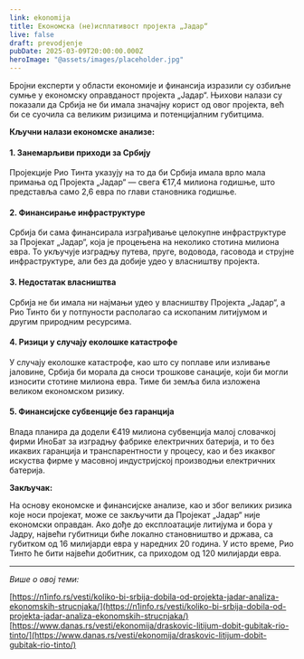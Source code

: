 ```yaml
---
link: ekonomija
title: Економска (не)исплативост пројекта „Јадар“
live: false
draft: prevodjenje
pubDate: 2025-03-09T20:00:00.000Z
heroImage: "@assets/images/placeholder.jpg"
---
```

Бројни експерти у области економије и финансија изразили су озбиљне сумње у економску оправданост пројекта „Јадар“. Њихови налази су показали да Србија не би имала значајну корист од овог пројекта, већ би се суочила са великим ризицима и потенцијалним губитцима.

**Кључни налази економске анализе:**

#### 1. Занемарљиви приходи за Србију
Пројекције Рио Тинта указују на то да би Србија имала врло мала примања од Пројекта „Јадар“ — свега €17,4 милиона годишње, што представља само 2,6 евра по глави становника годишње.
#### 2. Финансирање инфраструктуре
Србија би сама финансирала изграђивање целокупне инфраструктуре за Пројекат „Јадар“, која је процењена на неколико стотина милиона евра. То укључује изградњу путева, пруге, водовода, гасовода и струјне инфраструктуре, али без да добије удео у власништву пројекта.
#### 3. Недостатак власништва
Србија не би имала ни најмањи удео у власништву Пројекта „Јадар“, а Рио Тинто би у потпуности располагао са ископаним литијумом и другим природним ресурсима.
#### 4. Ризици у случају еколошке катастрофе
У случају еколошке катастрофе, као што су поплаве или изливање јаловине, Србија би морала да сноси трошкове санације, који би могли износити стотине милиона евра. Тиме би земља била изложена великом економском ризику.
#### 5. Финансијске субвенције без гаранција
Влада планира да додели €419 милиона субвенција малој словачкој фирми ИноБат за изградњу фабрике електричних батерија, и то без икаквих гаранција и транспарентности у процесу, као и без икаквог искуства фирме у масовној индустријској производњи електричних батерија.

**Закључак:**

На основу економске и финансијске анализе, као и због великих ризика које носи пројекат, може се закључити да Пројекат „Јадар“ није економски оправдан. Ако дође до експлоатације литијума и бора у Јадру, највећи губитници биће локално становништво и држава, са губитком од 16 милијарди евра у наредних 20 година. У исто време, Рио Тинто ће бити највећи добитник, са приходом од 120 милијарди евра.

<hr/>

*Више о овој теми:*

[https://n1info.rs/vesti/koliko-bi-srbija-dobila-od-projekta-jadar-analiza-ekonomskih-strucnjaka/](https://n1info.rs/vesti/koliko-bi-srbija-dobila-od-projekta-jadar-analiza-ekonomskih-strucnjaka/)
[https://www.danas.rs/vesti/ekonomija/draskovic-litijum-dobit-gubitak-rio-tinto/](https://www.danas.rs/vesti/ekonomija/draskovic-litijum-dobit-gubitak-rio-tinto/)
